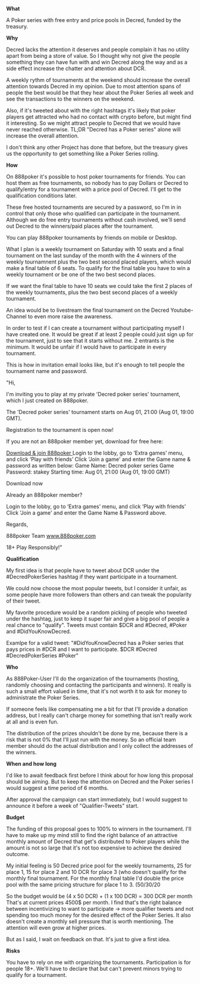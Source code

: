 **What**

A Poker series with free entry and price pools in Decred, funded by the treasury.






**Why**

Decred lacks the attention it deserves and people complain it has no utility apart from being a store of value.
So I thought why not give the people something they can have fun with and win Decred along the way and as a side effect increase the chatter and attention about DCR.

A weekly rythm of tournaments at the weekend should increase the overall attention towards Decred in my opinion. Due to most attention spans of people the best would be that they hear about the Poker Series all week and see the transactions to the winners on the weekend.

Also, if it's tweeted about with the right hashtags it's likely that poker players get attracted who had no contact with crypto before, but might find it interesting. So we might attract people to Decred that we would have never reached otherwise.
TL;DR "Decred has a Poker series" alone will increase the overall attention.

I don't think any other Project has done that before, but the treasury gives us the opportunity to get something like a Poker Series rolling.








**How**

On 888poker it's possible to host poker tournaments for friends. You can host them as free tournaments, so nobody has to pay Dollars or Decred to qualify/entry for a tournament with a price pool of Decred. I'll get to the qualification conditions later.

These free hosted tournaments are secured by a password, so I'm in in control that only those who qualified can participate in the tournament.
Although we do free entry tournaments without cash involved, we'll send out Decred to the winners/paid places after the tournament.

You can play 888poker tournaments by friends on mobile or Desktop.

What I plan is a weekly tournament on Saturday with 10 seats and a final tournament on the last sunday of the month with the 4 winners of the weekly tournamnent plus the two best second placed players, which would make a final table of 6 seats. To qualify for the final table you have to win a weekly tournament or be one of the two best second places.

If we want the final table to have 10 seats we could take the first 2 places of the weekly tournaments, plus the two best second places of a weekly tournament.

An idea would be to livestream the final tournament on the Decred Youtube-Channel to even more raise the awareness.




In order to test if I can create a tournament without participating myself I have created one. It would be great if at least 2 people could just sign up for the tournament, just to see that it starts without me. 2 entrants is the minimum.
It would be unfair if I would have to participate in every tournament.

This is how in invitation email looks like, but it's enough to tell people the tournament name and password.



"Hi,

I'm inviting you to play at my private 'Decred poker series' tournament, which I just created on 888poker.

The 'Decred poker series' tournament starts on Aug 01, 21:00 (Aug 01, 19:00 GMT).

Registration to the tournament is open now!

If you are not an 888poker member yet, download for free here:


[Download & join 888poker ](http://links.888brands.net/ctt?m=34615482&r=LTc5MDM0ODAxMDkS1&b=0&j=MTk0MDA0NzgzMwS2&mt=1&kt=12&kx=1&k=www_888poker_com_download-poke&kd=https%3A%2F%2Fwww.888poker.com%2Fdownload-poker%2F)
Login to the lobby, go to ‘Extra games’ menu, and click ‘Play with friends’
Click 'Join a game' and enter the Game name & password as written below:
Game Name: Decred poker series
Game Password: stakey
Starting time: Aug 01, 21:00 (Aug 01, 19:00 GMT)

Download now

Already an 888poker member?

Login to the lobby, go to ‘Extra games’ menu, and click ‘Play with friends’
Click 'Join a game' and enter the Game Name & Password above.

Regards,

888poker Team
www.888poker.com

18+ Play Responsibly!"







**Qualification**

My first idea is that people have to tweet about DCR under the #DecredPokerSeries hashtag if they want participate in a tournament.

We could now choose the most popular tweets, but I consider it unfair, as some people have more followers than others and can tweak the popularity of their tweet.

My favorite procedure would be a random picking of people who tweeted under the hashtag, just to keep it super fair and give a big pool of people a real chance to "qualify".
Tweets must contain $DCR and #Decred, #Poker and #DidYouKnowDecred.

Examlpe for a valid tweet:
"#DidYouKnowDecred has a Poker series that pays prices in #DCR and I want to participate. $DCR #Decred #DecredPokerSeries #Poker"







**Who**

As 888Poker-User I'll do the organization of the tournaments (hosting, randomly choosing and contacting the participants and winners). It really is such a small effort valued in time, that it's not worth it to ask for money to administrate the Poker Series.

If someone feels like compensating me a bit for that I'll provide a donation address, but I really can't charge money for something that isn't really work at all and is even fun.

The distribution of the prizes shouldn't be done by me, because there is a risk that is not 0% that I'll just run with the money. So an official team member should do the actual distribution and I only collect the addresses of the winners.







**When and how long**

I'd like to await feedback first before I think about for how long this proposal should be aiming.
But to keep the attention on Decred and the Poker series I would suggest a time period of 6 months.

After approval the campaign can start immediately, but I would suggest to announce it before a week of "Qualifier-Tweets" start.






**Budget**

The funding of this proposal goes to 100% to winners in the tournament. I'll have to make up my mind still to find the right balance of an attractive monthly amount of Decred that get's distributed to Poker players while the amount is not so large that it's not too expensive to achieve the desired outcome.

My initial feeling is 50 Decred price pool for the weekly tournaments, 25 for place 1, 15 for place 2 and 10 DCR for place 3 (who doesn't qualify for the monthly final tournament.
For the monthly final table I'd double the price pool with the same pricing structure for place 1 to 3. (50/30/20

So the budget would be (4 x 50 DCR) + (1 x 100 DCR) = 300 DCR per month
That's at current prices 4500$ per month. I find that's the right balance between incentivizing to want to participate -> more qualifier tweets and not spending too much money for the desired effect of the Poker Series. It also doesn't create a monthly sell pressure that is worth mentioning.
The attention will even grow at higher prices.

But as I said, I wait on feedback on that. It's just to give a first idea.








**Risks**

You have to rely on me with organizing the tournaments.
Participation is for people 18+. We'll have to declare that but can't prevent minors trying to qualify for a tournament.
